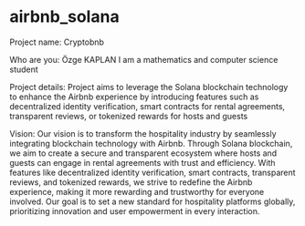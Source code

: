 # airbnb_solana

Project name: Cryptobnb

Who are you: Özge KAPLAN
I am a mathematics and computer science student

Project details: Project aims to leverage the Solana blockchain technology to enhance the Airbnb experience by introducing features such as decentralized identity verification, smart contracts for rental agreements, transparent reviews, or tokenized rewards for hosts and guests

Vision: Our vision is to transform the hospitality industry by seamlessly integrating blockchain technology with Airbnb. Through Solana blockchain, we aim to create a secure and transparent ecosystem where hosts and guests can engage in rental agreements with trust and efficiency. With features like decentralized identity verification, smart contracts, transparent reviews, and tokenized rewards, we strive to redefine the Airbnb experience, making it more rewarding and trustworthy for everyone involved. Our goal is to set a new standard for hospitality platforms globally, prioritizing innovation and user empowerment in every interaction.

